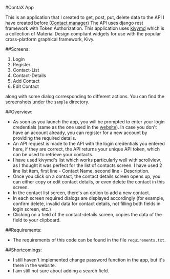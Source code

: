 #ContaX App

This is an application that I created to get, post, put, delete data to the API I have created before ([Contact manager](https://github.com/gokulgk-9402/ContactManager)) The API uses django rest framework with Token Authorization. This application uses [kivymd](https://kivymd.readthedocs.io/en/latest/) which is a collection of Material Design compliant widgets for use with the popular cross-platform graphical framework, Kivy.

##Screens:
1) Login
2) Register
3) Contact-List
4) Contact-Details
5) Add Contact
6) Edit Contact

along with some dialog corresponding to different actions.
You can find the screenshots under the `sample` directory.

##Overview:
* As soon as you launch the app, you will be prompted to enter your login credentials (same as the one used in the [website](https://contaxmanagerapp.herokuapp.com/)). In case you don't have an account already, you can register for a new account by providing the required details.
* An API request is made to the API with the login credentials you entered here, if they are correct, the API returns your unique API token, which can be used to retrieve your contacts.
* I have used kivymd's list which works particularly well with scrollview, as I thought it was perfect for the list of contacts screen. I have used 2 line list item, first line - Contact Name, second line - Description.
* Once you click on a contact, the contact details screen opens up, you can either copy or edit contact details, or even delete the contact in this screen.
* In the contact list screen, there's an option to add a new contact.
* In each screen required dialogs are displayed accordingly (for example, confirm delete, invalid data for contact details, not filling both fields in login screen, etc.)
* Clicking on a field of the contact-details screen, copies the data of the field to your clipboard.

##Requirements:
* The requirements of this code can be found in the file `requirements.txt`.

##Shortcomings:
* I still haven't implemented change password function in the app, but it's there in the website.
* I am still not sure about adding a search field.